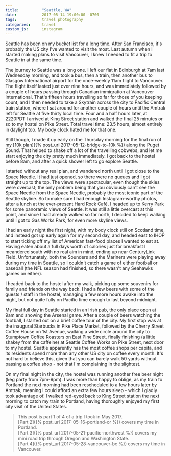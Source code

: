 ```yaml
---
title:          "Seattle, WA"
date:           2017-05-14 19:00:00 -0700
tags:           travel photography
categories:     travel
custom_js:      instagram
---
```


Seattle has been on my bucket list for a long time. After San Francisco, it's probably the US city I've wanted to visit the most. Last autumn when I started making plans to visit Vancouver, I knew I needed to fit a trip to Seattle in at the same time.

<!-- Read More -->

The journey to Seattle was a long one. I left our flat in Edinburgh at 7am last Wednesday morning, and took a bus, then a train, then another bus to Glasgow International airport for the once-weekly 11am flight to Vancouver. The flight itself lasted just over nine hours, and was immediately followed by a couple of hours passing through Canadian immigration at Vancouver International. That's fifteen hours travelling so far for those of you keeping count, and I then needed to take a Skytrain across the city to Pacific Central train station, where I sat around for another couple of hours until the Amtrak left for Seattle at five thirty local time. Four and a half hours later, at 2220PDT I arrived at King Street station and walked the final 25 minutes or so to my hostel on Pike Street. Total travel time: 23.5 hours, almost entirely in daylight too. My body clock hated me for that one.

Still though, I made it up early on the Thursday morning for the final run of my [10k plan]({% post_url 2017-05-12-bridge-to-10k %}) along the Puget Sound. That helped to shake off a lot of the travelling cobwebs, and let me start enjoying the city pretty much immediately. I got back to the hostel before 8am, and after a quick shower left to go explore Seattle.

I started without any real plan, and wandered north until I got close to the Space Needle. It had just opened, so there were no queues and I got straight up to the top. The views were spectacular, even though the skies were overcast; the only problem being that you obviously can't see the Space Needle from the Space Needle, probably the most iconic part of the Seattle skyline. So to make sure I had enough Instagram-worthy photos, after a lunch at the ever-present Hard Rock Café, I headed up to Kerry Park for some panoramic views of Seattle. It was still a little overcast at this point, and since I had already walked so far north, I decided to keep walking until I got to Gas Works Park, for even more skyline views. 

<div class="instagram-container">
    <blockquote class="instagram-media" data-instgrm-captioned data-instgrm-version="6">
        <a href="https://www.instagram.com/p/BT_lnPylf6E/" target="_blank"></a>
    </blockquote>
</div>

I had an early night the first night, with my body clock still on Scotland time, and instead got up early again for my second day, and headed east to IHOP to start ticking off my list of American fast-food places I wanted to eat at. Having eaten about a full days worth of calories just for breakfast I meandered south with no real aim in mind, ending up near CenturyLink Field. Unfortunately, both the Sounders and the Mariners were playing away during my time in Seattle, so I couldn't catch a game of either football or baseball (the NFL season had finished, so there wasn't any Seahawks games on either).

I headed back to the hostel after my walk, picking up some souvenirs for family and friends on the way back. I had a few beers with some of the guests / staff in the hostel, managing a few more hours awake into the night, but not quite fully on Pacific time enough to last beyond midnight.

My final full day in Seattle started in an Irish pub, the only place open at 9am and showing the Arsenal game. After a couple of beers watching the football, I started out on a brief coffee tour of the city. My first stop was at the inaugural Starbucks in Pike Place Market, followed by the Cherry Street Coffee House on 1st Avenue, walking a wide circle around the city to Stumptown Coffee Roasters on East Pine Street, finally finishing (a little shakey from the caffeine) at Seattle Coffee Works on Pike Street, next door to my hostel. Seattle apparently has the most coffee shops per capita, and its residents spend more than any other US city on coffee every month. It's not hard to believe this, given that you can barely walk 50 yards without passing a coffee shop - not that I'm complaining in the slightest.

On my final night in the city, the hostel was running another free beer night (keg party from 7pm-9pm). I was more than happy to oblige, as my train to Portland the next morning had been rescheduled to a few hours later by Amtrak, meaning I could afford an extra few hours sleep - which I gladly took advantage of. I walked red-eyed back to King Street station the next morning to catch my train to Portland, having thoroughly enjoyed my first city visit of the United States.

<div class="instagram-container">
    <blockquote class="instagram-media" data-instgrm-captioned data-instgrm-version="6">
        <a href="https://www.instagram.com/p/BUDkRhMlk0G/" target="_blank"></a>
    </blockquote>
</div>

> This post is part 1 of 4 of a trip I took in May 2017.  
> [Part 2]({% post_url 2017-05-16-portland-or %}) covers my time in Portland.  
> [Part 3]({% post_url 2017-05-21-pacific-northwest %}) covers my mini road trip through Oregon and Washington State.  
> [Part 4]({% post_url 2017-05-28-vancouver-bc %}) covers my time in Vancouver.